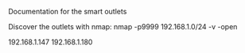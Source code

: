 Documentation for the smart outlets 

Discover the outlets with nmap: nmap -p9999 192.168.1.0/24 -v -open 

192.168.1.147
192.168.1.180
